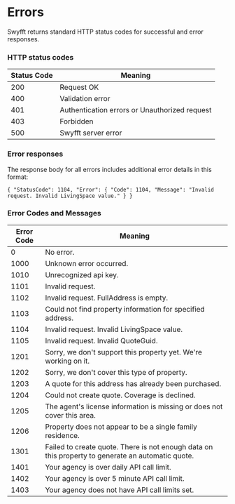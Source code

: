 # Errors

Swyfft returns standard HTTP status codes for successful and error responses.

### HTTP status codes

Status Code | Meaning
---------- | -------
200 | Request OK
400 | Validation error
401 | Authentication errors or Unauthorized request
403 | Forbidden
500 | Swyfft server error

### Error responses

The response body for all errors includes additional error details in this format:

`{
  "StatusCode": 1104,
  "Error": {
    "Code": 1104,
    "Message": "Invalid request. Invalid LivingSpace value."
  }
}`

### Error Codes and Messages

Error Code | Meaning
---------- | -------
0 | No error.
1000 | Unknown error occurred.
1010 | Unrecognized api key.
1101 | Invalid request.
1102 | Invalid request. FullAddress is empty.
1103 | Could not find property information for specified address.
1104 | Invalid request. Invalid LivingSpace value.
1105 | Invalid request. Invalid QuoteGuid.
1201 | Sorry, we don't support this property yet. We're working on it.
1202 | Sorry, we don't cover this type of property.
1203 | A quote for this address has already been purchased.
1204 | Could not create quote. Coverage is declined.
1205 | The agent's license information is missing or does not cover this area.
1206 | Property does not appear to be a single family residence.
1301 | Failed to create quote. There is not enough data on this property to generate an automatic quote.
1401 | Your agency is over daily API call limit.
1402 | Your agency is over 5 minute API call limit.
1403 | Your agency does not have API call limits set.